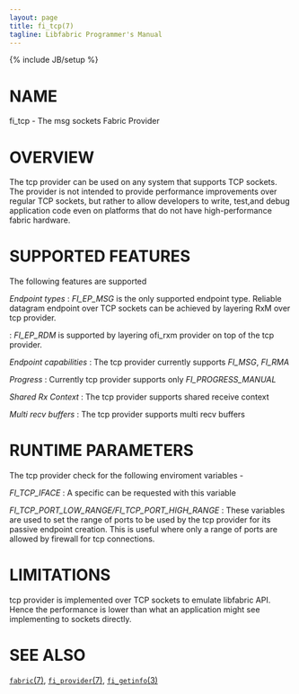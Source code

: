 ```yaml
---
layout: page
title: fi_tcp(7)
tagline: Libfabric Programmer's Manual
---
```

{% include JB/setup %}

# NAME

fi_tcp \- The msg sockets Fabric Provider

# OVERVIEW

The tcp provider can be used on any system that supports TCP sockets. The
provider is not intended to provide performance improvements over regular
TCP sockets, but rather to allow developers to write, test,and debug
application code even on platforms that do not have high-performance
fabric hardware.

# SUPPORTED FEATURES

The following features are supported

*Endpoint types*
: *FI_EP_MSG* is the only supported endpoint type. Reliable
datagram endpoint over TCP sockets can be achieved by layering RxM over
tcp provider.

: *FI_EP_RDM* is supported by layering ofi_rxm provider on top of the tcp provider.

*Endpoint capabilities*
: The tcp provider currently supports *FI_MSG*, *FI_RMA*

*Progress*
: Currently tcp provider supports only *FI_PROGRESS_MANUAL*

*Shared Rx Context*
: The tcp provider supports shared receive context

*Multi recv buffers*
: The tcp provider supports multi recv buffers


# RUNTIME PARAMETERS

The tcp provider check for the following enviroment variables -

*FI_TCP_IFACE*
: A specific can be requested with this variable

*FI_TCP_PORT_LOW_RANGE/FI_TCP_PORT_HIGH_RANGE*
: These variables are used to set the range of ports to be used by the tcp provider for its passive endpoint creation. This is useful where only a range of ports are allowed by firewall for tcp connections.


# LIMITATIONS

tcp provider is implemented over TCP sockets to emulate libfabric API. Hence
the performance is lower than what an application might see implementing to
sockets directly.

# SEE ALSO

[`fabric`(7)](fabric.7.html),
[`fi_provider`(7)](fi_provider.7.html),
[`fi_getinfo`(3)](fi_getinfo.3.html)
